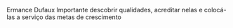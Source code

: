 Ermance Dufaux
Importante descobrir qualidades, acreditar nelas e colocá-las a serviço das metas de crescimento
